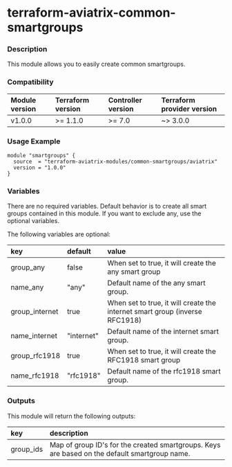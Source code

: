 # terraform-aviatrix-common-smartgroups

### Description
This module allows you to easily create common smartgroups.


### Compatibility
Module version | Terraform version | Controller version | Terraform provider version
:--- | :--- | :--- | :---
v1.0.0 | >= 1.1.0 | >= 7.0 | ~> 3.0.0

### Usage Example
```
module "smartgroups" {
  source  = "terraform-aviatrix-modules/common-smartgroups/aviatrix"
  version = "1.0.0"
}
```

### Variables
There are no required variables. Default behavior is to create all smart groups contained in this module. If you want to exclude any, use the optional variables.

The following variables are optional:

key | default | value 
:---|:---|:---
group_any | false |  When set to true, it will create the any smart group
name_any | "any" |  Default name of the any smart group.
group_internet | true | When set to true, it will create the internet smart group (inverse RFC1918)
name_internet | "internet" |  Default name of the internet smart group.
group_rfc1918 | true | When set to true, it will create the RFC1918 smart group
name_rfc1918 | "rfc1918" |  Default name of the rfc1918 smart group.

### Outputs
This module will return the following outputs:

key | description
:---|:---
group_ids | Map of group ID's for the created smartgroups. Keys are based on the default smartgroup name.

